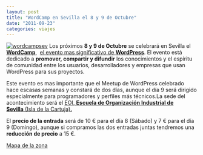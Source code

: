 ```yaml
---
layout: post
title: "WordCamp en Sevilla el 8 y 9 de Octubre"
date: "2011-09-23"
categories: viajes
---
```


[![wordcampsev](images/6174555342_39f2b91dd1.jpg)](https://www.flickr.com/photos/12949201@N08/6174555342/ "wordcampsev por sicotico, en Flickr") Los próximos **8 y 9 de Octubre** se celebrará en Sevilla el **[WordCamp](https://2011.sevilla.wordcamp.org/ "WordCamp")**,  [el evento mas significativo de **WordPress**](https://www.teusoft.com/no-te-pierdas-la-wordcamp-sevilla-los-proximos-8-y-9-de-octubre/ "wordcamp"). El evento está dedicado a **promover, compartir y difundir** los conocimientos y el espíritu de comunidad entre los usuarios, desarrolladores y empresas que usan WordPress para sus proyectos.

Este evento es mas importante que el Meetup de WordPress celebrado hace escasas semanas y constará de dos días, aunque el día 9 será dirigido especialmente para programadores y perfiles más técnicos.La sede del acontecimiento será el [EOI, **Escuela de Organización Industrial de Sevilla** (Isla de la Cartuja).](https://maps.google.com/maps?q=EOI+-+Escuela+de+Negocios,+C%2F+Leonardo+Da+Vinci,+12,+41092+Sevilla,+Espa%C3%B1a&hl=es&ie=UTF8&ll=37.402227,-6.007912&spn=0.008915,0.021136&sll=37.0625,-95.677068&sspn=38.008397,86.572266&vpsrc=0&t=m&z=16 "EOI Sevilla")

El **precio de la entrada** será de 10 € para el día 8 (Sábado) y 7 € para el día 9 (Domingo), aunque si compramos las dos entradas juntas tendremos una **reducción de precio** a 15 €.

[Mapa de la zona](https://maps.google.com/maps/ms?ie=UTF&msa=0&msid=203063152730787679729.0004ad8ec8df24929713a "Mapa de la zona Sevilla")
